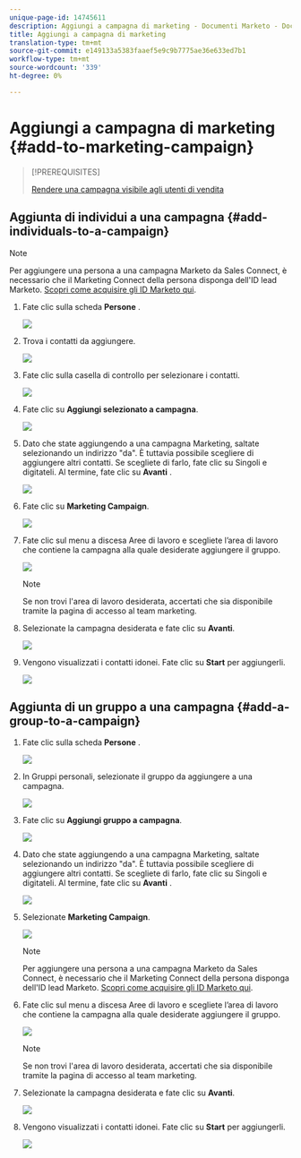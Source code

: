 ```yaml
---
unique-page-id: 14745611
description: Aggiungi a campagna di marketing - Documenti Marketo - Documentazione prodotto
title: Aggiungi a campagna di marketing
translation-type: tm+mt
source-git-commit: e149133a5383faaef5e9c9b7775ae36e633ed7b1
workflow-type: tm+mt
source-wordcount: '339'
ht-degree: 0%

---
```



# Aggiungi a campagna di marketing {#add-to-marketing-campaign}

>[!PREREQUISITES]
>
>[Rendere una campagna visibile agli utenti di vendita](http://docs.marketo.com/x/NwDh)

## Aggiunta di individui a una campagna {#add-individuals-to-a-campaign}

>[!NOTE]
>
>Per aggiungere una persona a una campagna Marketo da Sales Connect, è necessario che il Marketing Connect della persona disponga dell&#39;ID lead Marketo. [Scopri come acquisire gli ID Marketo qui](http://docs.marketo.com/x/CQXLAQ).

1. Fate clic sulla scheda **Persone** .

   ![](assets/one-3.png)

1. Trova i contatti da aggiungere.

   ![](assets/two-3.png)

1. Fate clic sulla casella di controllo per selezionare i contatti.

   ![](assets/three-3.png)

1. Fate clic su **Aggiungi selezionato a campagna**.

   ![](assets/four-3.png)

1. Dato che state aggiungendo a una campagna Marketing, saltate selezionando un indirizzo &quot;da&quot;. È tuttavia possibile scegliere di aggiungere altri contatti. Se scegliete di farlo, fate clic su Singoli e digitateli. Al termine, fate clic su **Avanti** .

   ![](assets/five-2.png)

1. Fate clic su **Marketing Campaign**.

   ![](assets/six-1.png)

1. Fate clic sul menu a discesa Aree di lavoro e scegliete l’area di lavoro che contiene la campagna alla quale desiderate aggiungere il gruppo.

   ![](assets/seven-1.png)

   >[!NOTE]
   >
   >Se non trovi l&#39;area di lavoro desiderata, accertati che sia disponibile tramite la pagina di accesso al team marketing.

1. Selezionate la campagna desiderata e fate clic su **Avanti**.

   ![](assets/eight.png)

1. Vengono visualizzati i contatti idonei. Fate clic su **Start** per aggiungerli.

   ![](assets/nine.png)

## Aggiunta di un gruppo a una campagna {#add-a-group-to-a-campaign}

1. Fate clic sulla scheda **Persone** .

   ![](assets/one-3.png)

1. In Gruppi personali, selezionate il gruppo da aggiungere a una campagna.

   ![](assets/eleven.png)

1. Fate clic su **Aggiungi gruppo a campagna**.

   ![](assets/twelve.png)

1. Dato che state aggiungendo a una campagna Marketing, saltate selezionando un indirizzo &quot;da&quot;. È tuttavia possibile scegliere di aggiungere altri contatti. Se scegliete di farlo, fate clic su Singoli e digitateli. Al termine, fate clic su **Avanti** .

   ![](assets/thirteen.png)

1. Selezionate **Marketing Campaign**.

   ![](assets/six-1.png)

   >[!NOTE]
   >
   >Per aggiungere una persona a una campagna Marketo da Sales Connect, è necessario che il Marketing Connect della persona disponga dell&#39;ID lead Marketo. [Scopri come acquisire gli ID Marketo qui](http://docs.marketo.com/x/CQXLAQ).

1. Fate clic sul menu a discesa Aree di lavoro e scegliete l’area di lavoro che contiene la campagna alla quale desiderate aggiungere il gruppo.

   ![](assets/seven-1.png)

   >[!NOTE]
   >
   >Se non trovi l&#39;area di lavoro desiderata, accertati che sia disponibile tramite la pagina di accesso al team marketing.

1. Selezionate la campagna desiderata e fate clic su **Avanti**.

   ![](assets/eight.png)

1. Vengono visualizzati i contatti idonei. Fate clic su **Start** per aggiungerli.

   ![](assets/nine.png)

